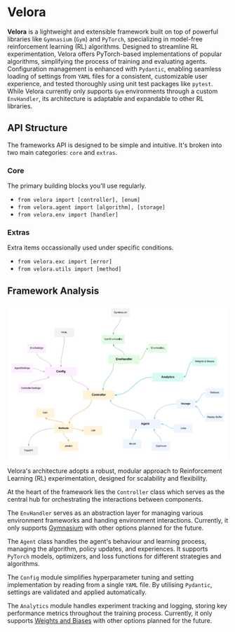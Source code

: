# Velora

**Velora** is a lightweight and extensible framework built on top of powerful libraries like `Gymnasium` (`Gym`) and `PyTorch`, specializing in model-free reinforcement learning (RL) algorithms. Designed to streamline RL experimentation, Velora offers PyTorch-based implementations of popular algorithms, simplifying the process of training and evaluating agents. Configuration management is enhanced with `Pydantic`, enabling seamless loading of settings from `YAML` files for a consistent, customizable user experience, and tested thoroughly using unit test packages like `pytest`. While Velora currently only supports `Gym` environments through a custom `EnvHandler`, its architecture is adaptable and expandable to other RL libraries.

## API Structure

The frameworks API is designed to be simple and intuitive. It's broken into two main categories: `core` and `extras`.

### Core

The primary building blocks you'll use regularly.

- `from velora import [controller], [enum]`
- `from velora.agent import [algorithm], [storage]`
- `from velora.env import [handler]`

### Extras

Extra items occassionally used under specific conditions.

- `from velora.exc import [error]`
- `from velora.utils import [method]`

## Framework Analysis

![Framework Design](/assets/imgs/framework_diagram.jpeg)

Velora's architecture adopts a robust, modular approach to Reinforcement Learning (RL) experimentation, designed for scalability and flexibility.

At the heart of the framework lies the `Controller` class which serves as the central hub for orchestrating the interactions between components.

The `EnvHandler` serves as an abstraction layer for managing various environment frameworks and handing environment interactions. Currently, it only supports [Gymnasium](https://gymnasium.farama.org/) with other options planned for the future.

The `Agent` class handles the agent's behaviour and learning process, managing the algorithm, policy updates, and experiences. It supports `PyTorch` models, optimizers, and loss functions for different strategies and algorithms.

The `Config` module simplifies hyperparameter tuning and setting implementation by reading from a single `YAML` file. By utilising `Pydantic`, settings are validated and applied automatically.

The `Analytics` module handles experiment tracking and logging, storing key performance metrics throughout the training process. Currently, it only supports [Weights and Biases](https://wandb.ai/) with other options planned for the future.
